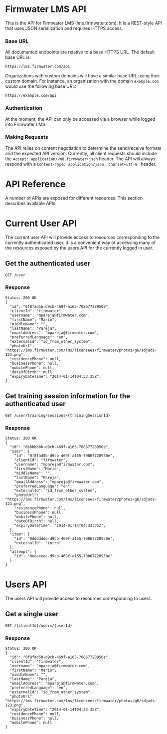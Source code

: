 # Firmwater LMS API

This is the API for Firmwater LMS (lms.firmwater.com). It is a REST-style API that uses JSON serialization and requires HTTPS access.

### Base URL

All documented endpoints are relative to a base HTTPS URL. The default base URL is:

    https://lms.firmwater.com/api

Organizations with custom domains will have a similar base URL using their custom domain. For instance, an organization with the domain `example.com` would use the following base URL:

    https://example.com/api

### Authentication

At the moment, the API can only be accessed via a browser while logged into Firmwater LMS.

### Making Requests

The API relies on content negotiation to determine the send/receive formats and the expected API version. Currently, all client requests should include the `Accept: application/vnd.firmwater+json` header. The API will always respond with a `Content-Type: application/json; charset=utf-8 ` header.

# API Reference

A number of APIs are exposed for different resources. This section describes available APIs.

# Current User API

The current user API will provide access to resources corresponding to the currently authenticated user. It is a convenient way of accessing many of the resources exposed by the users API for the currently logged in user.

## Get the authenticated user

    GET /user

### Response

```
Status: 200 OK
{
  "id": "0f8fad5b-d9cb-469f-a165-70867728950e",
  "clientId": "firmwater",
  "username": "mpareja@firmwater.com",
  "firstName": "Mario",
  "middleName": "",
  "lastName": "Pareja",
  "emailAddress": "mpareja@firmwater.com",
  "preferredLanguage": "en",
  "externalId": "id_from_other_system",
  "photoUrl": "https://lms.firmwater.com/lms/licensees/firmwater/photos/g6/sdjads-123.png",
  "residencePhone": null,
  "businessPhone": null,
  "mobilePhone": null,
  "dateOfBirth": null,
  "expiryDateTime": "2014-01-14T04:33:35Z",
}

```
## Get training session information for the authenticated user

    GET /user/training/sessions/{trainingSessionId}

### Response

```
Status: 200 OK
{
  "id": "0bbbbbbb-d9cb-469f-a165-70867728950e",
  "user": {
    "id": "0f8fad5b-d9cb-469f-a165-70867728950e",
    "clientId": "firmwater",
    "username": "mpareja@firmwater.com",
    "firstName": "Mario",
    "middleName": "",
    "lastName": "Pareja",
    "emailAddress": "mpareja@firmwater.com",
    "preferredLanguage": "en",
    "externalId": "id_from_other_system",
    "photoUrl": "https://lms.firmwater.com/lms/licensees/firmwater/photos/g6/sdjads-123.png",
    "residencePhone": null,
    "businessPhone": null,
    "mobilePhone": null,
    "dateOfBirth": null,
    "expiryDateTime": "2014-01-14T04:33:35Z",
  },
  "item": {
    "id": "0ddddddd-d9cb-469f-a165-70867728950e",
    "externalId": "intro"
  },
  "attempt": {
    "id": "0eeeeeee-d9cb-469f-a165-70867728950e"
  }
}
```

# Users API

The users API will provide access to resources corresponding to users.

## Get a single user

    GET /{clientId}/users/{userId}

### Response

```
Status: 200 OK
{
  "id": "0f8fad5b-d9cb-469f-a165-70867728950e",
  "clientId": "firmwater",
  "username": "mpareja@firmwater.com",
  "firstName": "Mario",
  "middleName": "",
  "lastName": "Pareja",
  "emailAddress": "mpareja@firmwater.com",
  "preferredLanguage": "en",
  "externalId": "id_from_other_system",
  "photoUrl": "https://lms.firmwater.com/lms/licensees/firmwater/photos/g6/sdjads-123.png",
  "expiryDateTime": "2014-01-14T04:33:35Z",
  "residencePhone": null,
  "businessPhone": null,
  "mobilePhone": null
}
```
